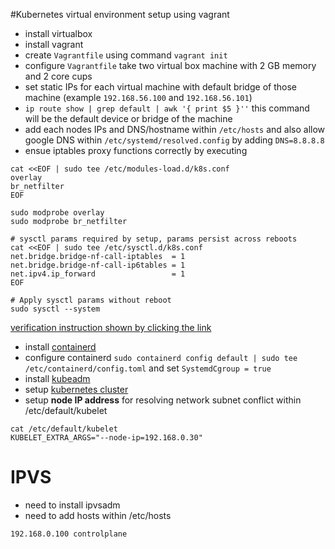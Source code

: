#Kubernetes virtual environment setup using vagrant
- install virtualbox
- install vagrant 
- create `Vagrantfile` using command `vagrant init`
- configure `Vagrantfile` take two virtual box machine with 2 GB memory and 2 core cups
- set static IPs for each virtual machine with default bridge of those machine (example `192.168.56.100` and `192.168.56.101`)
- `ip route show | grep default | awk '{ print $5 }''` this command will be the default device or bridge of the machine
- add each nodes IPs and DNS/hostname within `/etc/hosts` and also allow google DNS within `/etc/systemd/resolved.config` by adding `DNS=8.8.8.8` 
- ensue iptables proxy functions correctly by executing
```shell
cat <<EOF | sudo tee /etc/modules-load.d/k8s.conf
overlay
br_netfilter
EOF

sudo modprobe overlay
sudo modprobe br_netfilter

# sysctl params required by setup, params persist across reboots
cat <<EOF | sudo tee /etc/sysctl.d/k8s.conf
net.bridge.bridge-nf-call-iptables  = 1
net.bridge.bridge-nf-call-ip6tables = 1
net.ipv4.ip_forward                 = 1
EOF

# Apply sysctl params without reboot
sudo sysctl --system
```
[verification instruction shown by clicking the link](https://v1-29.docs.kubernetes.io/docs/setup/production-environment/container-runtimes/)
- install [containerd](https://docs.docker.com/engine/install/ubuntu/)
- configure containerd `sudo containerd config default | sudo tee /etc/containerd/config.toml` and set `SystemdCgroup = true`
- install [kubeadm](https://v1-29.docs.kubernetes.io/docs/setup/production-environment/tools/kubeadm/install-kubeadm/)
- setup [kubernetes cluster](https://v1-29.docs.kubernetes.io/docs/setup/production-environment/tools/kubeadm/create-cluster-kubeadm/)
- setup **node IP address** for resolving network subnet conflict within /etc/default/kubelet 
```shell
cat /etc/default/kubelet 
KUBELET_EXTRA_ARGS="--node-ip=192.168.0.30"
```
# IPVS
- need to install ipvsadm
- need to add hosts within /etc/hosts
```/etc/hosts
192.168.0.100 controlplane
```
